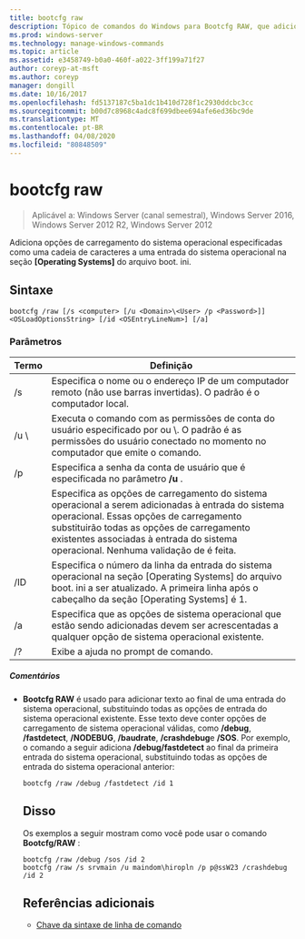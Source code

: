 ```yaml
---
title: bootcfg raw
description: Tópico de comandos do Windows para Bootcfg RAW, que adiciona opções de carregamento do sistema operacional, especificadas como uma cadeia de caracteres, a uma entrada do sistema operacional na seção do sistema operacional do arquivo boot. ini.
ms.prod: windows-server
ms.technology: manage-windows-commands
ms.topic: article
ms.assetid: e3458749-b0a0-460f-a022-3ff199a71f27
author: coreyp-at-msft
ms.author: coreyp
manager: dongill
ms.date: 10/16/2017
ms.openlocfilehash: fd5137187c5ba1dc1b410d728f1c2930ddcbc3cc
ms.sourcegitcommit: b00d7c8968c4adc8f699dbee694afe6ed36bc9de
ms.translationtype: MT
ms.contentlocale: pt-BR
ms.lasthandoff: 04/08/2020
ms.locfileid: "80848509"
---
```

# <a name="bootcfg-raw"></a>bootcfg raw

>Aplicável a: Windows Server (canal semestral), Windows Server 2016, Windows Server 2012 R2, Windows Server 2012

Adiciona opções de carregamento do sistema operacional especificadas como uma cadeia de caracteres a uma entrada do sistema operacional na seção **[Operating Systems]** do arquivo boot. ini.

## <a name="syntax"></a>Sintaxe
```
bootcfg /raw [/s <computer> [/u <Domain>\<User> /p <Password>]] <OSLoadOptionsString> [/id <OSEntryLineNum>] [/a]
```
### <a name="parameters"></a>Parâmetros

|         Termo          |                                                                                                            Definição                                                                                                             |
|-----------------------|-----------------------------------------------------------------------------------------------------------------------------------------------------------------------------------------------------------------------------------|
|     /s <computer>     |                                                        Especifica o nome ou o endereço IP de um computador remoto (não use barras invertidas). O padrão é o computador local.                                                         |
| /u <Domain> \\<User>  |               Executa o comando com as permissões de conta do usuário especificado por <User> ou <Domain>\\<User>. O padrão é as permissões do usuário conectado no momento no computador que emite o comando.                |
|     /p <Password>     |                                                                       Especifica a senha da conta de usuário que é especificada no parâmetro **/u** .                                                                       |
| <OSLoadOptionsString> | Especifica as opções de carregamento do sistema operacional a serem adicionadas à entrada do sistema operacional. Essas opções de carregamento substituirão todas as opções de carregamento existentes associadas à entrada do sistema operacional. Nenhuma validação de <OSLoadOptions> é feita. |
| /ID <OSEntryLineNum>  |                       Especifica o número da linha da entrada do sistema operacional na seção [Operating Systems] do arquivo boot. ini a ser atualizado. A primeira linha após o cabeçalho da seção [Operating Systems] é 1.                       |
|          /a           |                                                       Especifica que as opções de sistema operacional que estão sendo adicionadas devem ser acrescentadas a qualquer opção de sistema operacional existente.                                                        |
|          /?           |                                                                                               Exibe a ajuda no prompt de comando.                                                                                                |

##### <a name="remarks"></a>Comentários
- **Bootcfg RAW** é usado para adicionar texto ao final de uma entrada do sistema operacional, substituindo todas as opções de entrada do sistema operacional existente. Esse texto deve conter opções de carregamento de sistema operacional válidas, como **/debug**, **/fastdetect**, **/NODEBUG**, **/baudrate**, **/crashdebug**e **/SOS**. Por exemplo, o comando a seguir adiciona **/debug/fastdetect** ao final da primeira entrada do sistema operacional, substituindo todas as opções de entrada do sistema operacional anterior:
  ```
  bootcfg /raw /debug /fastdetect /id 1
  ```
  ## <a name="examples"></a><a name=BKMK_examples></a>Disso
  Os exemplos a seguir mostram como você pode usar o comando **Bootcfg/RAW** :
  ```
  bootcfg /raw /debug /sos /id 2
  bootcfg /raw /s srvmain /u maindom\hiropln /p p@ssW23 /crashdebug  /id 2
  ```
  ## <a name="additional-references"></a>Referências adicionais
  - [Chave da sintaxe de linha de comando](command-line-syntax-key.md)
